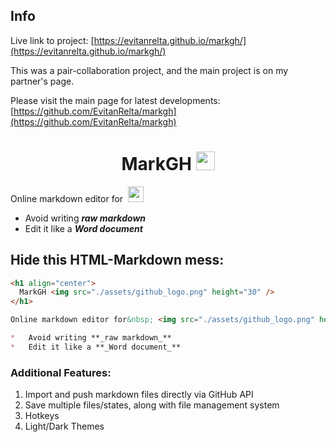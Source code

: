 ## Info

Live link to project: [https://evitanrelta.github.io/markgh/](https://evitanrelta.github.io/markgh/)

This was a pair-collaboration project, and the main project is on my partner's page.&nbsp;

Please visit the main page for latest developments: [https://github.com/EvitanRelta/markgh](https://github.com/EvitanRelta/markgh)


<h1 align="center">
  MarkGH <img src="./assets/logo.png" height="30" />
</h1>

Online markdown editor for&nbsp; <img src="./assets/github_logo.png" height="25" />

*   Avoid writing **_raw markdown_**
*   Edit it like a **_Word document_**

## Hide this HTML-Markdown mess:

```markdown
<h1 align="center">
  MarkGH <img src="./assets/github_logo.png" height="30" />
</h1>

Online markdown editor for&nbsp; <img src="./assets/github_logo.png" height="25" />

*   Avoid writing **_raw markdown_**
*   Edit it like a **_Word document_**
```

### Additional Features:

1.  Import and push markdown files directly via GitHub API
2.  Save multiple files/states, along with file management system
3.  Hotkeys
4.  Light/Dark Themes
